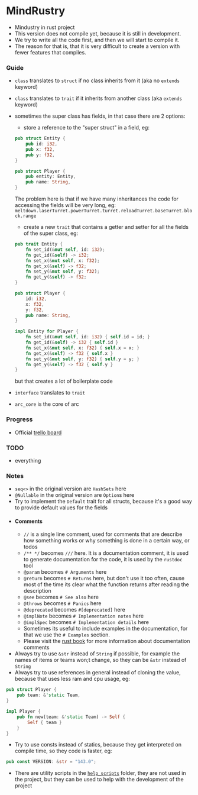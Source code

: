 # MindRustry

- Mindustry in rust project
- This version does not compile yet, because it is still in development.
- We try to write all the code first, and then we will start to compile it.
- The reason for that is, that it is very difficult to create a version with fewer features that compiles.

### Guide

- `class` translates to `struct` if no class inherits from it (aka no `extends` keyword)
- `class` translates to `trait` if it inherits from another class (aka `extends` keyword)
- sometimes the super class has fields, in that case there are 2 options:
    - store a reference to the "super struct" in a field, eg:
    ```rust
    pub struct Entity {
        pub id: i32,
        pub x: f32,
        pub y: f32,
    }

    pub struct Player {
        pub entity: Entity,
        pub name: String,
    }
    ```
  The problem here is that if we have many inheritances the code for accessing the fields will be very long, eg: `meltdown.laserTurret.powerTurret.turret.reloadTurret.baseTurret.block.range`
    - create a new `trait` that contains a getter and setter for all the fields of the super class, eg:
    ```rust
    pub trait Entity {
        fn set_id(&mut self, id: i32);
        fn get_id(&self) -> i32;
        fn set_x(&mut self, x: f32);
        fn get_x(&self) -> f32;
        fn set_y(&mut self, y: f32);
        fn get_y(&self) -> f32;
    }
    
    pub struct Player {
        id: i32,
        x: f32,
        y: f32,
        pub name: String,
    }
    
    impl Entity for Player {
        fn set_id(&mut self, id: i32) { self.id = id; }
        fn get_id(&self) -> i32 { self.id }
        fn set_x(&mut self, x: f32) { self.x = x; }
        fn get_x(&self) -> f32 { self.x }
        fn set_y(&mut self, y: f32) { self.y = y; }
        fn get_y(&self) -> f32 { self.y }
    }
  ```
  but that creates a lot of boilerplate code

- `interface` translates to `trait`
- `arc_core` is the core of arc

### Progress

- Official [trello board](https://trello.com/b/b9KlBgIu/mindrustry)

### TODO

- everything

### Notes

- `seq<>` in the original version are `HashSets` here
- `@Nullable` in the original version are `Option`s here
- Try to implement the `Default` trait for all structs, because it's a good way to provide default values for the fields
- #### Comments
    - `//` is a single line comment, used for comments that are describe how something works or why something is done in a certain way, or todos
    - `/** */` becomes `///` here. It is a documentation comment, it is used to generate documentation for the code, it is used by the `rustdoc` tool
    - `@param` becomes `# Arguments` here
    - `@return` becomes `# Returns` here, but don't use it too often, cause most of the time its clear what the function returns after reading the description
    - `@see` becomes `# See also` here
    - `@throws` becomes `# Panics` here
    - `@deprecated` becomes `#[deprecated]` here
    - `@implNote` becomes `# Implementation notes` here
    - `@implSpec` becomes `# Implementation details` here
    - Sometimes its useful to include examples in the documentation, for that we use the `# Examples` section.
    - Please visit the [rust book](https://doc.rust-lang.org/book/ch14-02-publishing-to-crates-io.html#making-useful-documentation-comments) for more information about documentation comments
- Always try to use `&str` instead of `String` if possible, for example the names of items or teams won;t change, so they
  can be `&str` instead of `String`
- Always try to use references in general instead of cloning the value, because that uses less ram and cpu usage, eg:

```rust
pub struct Player {
    pub team: &'static Team,
}

impl Player {
    pub fn new(team: &'static Team) -> Self {
        Self { team }
    }
}
```

- Try to use consts instead of statics, because they get interpreted on compile time, so they code is faster, eg:

```rust
pub const VERSION: &str = "143.0";
```
- There are utility scripts in the [`help_scripts`](https://github.com/WMF-Industries/MindRustry/tree/Mods/mind/help_scripts) folder, they are not used in the project, but they can be used to help
  with the development of the project
